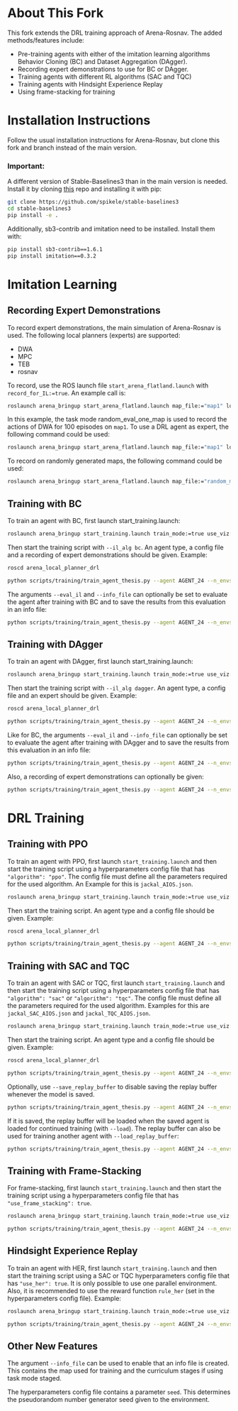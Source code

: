 # About This Fork

This fork extends the DRL training approach of Arena-Rosnav. The added methods/features include:

* Pre-training agents with either of the imitation learning algorithms Behavior Cloning (BC) and Dataset Aggregation (DAgger).
* Recording expert demonstrations to use for BC or DAgger.
* Training agents with different RL algorithms (SAC and TQC)
* Training agents with Hindsight Experience Replay
* Using frame-stacking for training

# Installation Instructions

Follow the usual installation instructions for Arena-Rosnav, but clone this fork and branch instead of the main version.

### Important:

A different version of Stable-Baselines3 than in the main version is needed. Install it by cloning [this](https://github.com/spikele/stable-baselines3) repo and installing it with pip:
```bash
git clone https://github.com/spikele/stable-baselines3
cd stable-baselines3
pip install -e .
```

Additionally, sb3-contrib and imitation need to be installed. Install them with:
```bash
pip install sb3-contrib==1.6.1
pip install imitation==0.3.2
```

# Imitation Learning

## Recording Expert Demonstrations

To record expert demonstrations, the main simulation of Arena-Rosnav is used. The following local planners (experts) are supported:
* DWA
* MPC
* TEB
* rosnav

To record, use the ROS launch file ```start_arena_flatland.launch``` with ```record_for_IL:=true```. An example call is:
```bash
roslaunch arena_bringup start_arena_flatland.launch map_file:="map1" local_planner:="dwa" model:="jackal" task_mode:="random_eval_one_map" scenario_file:="random_eval/random_indoor_obs20_rep100.json" record_for_IL:=true
```
In this example, the task mode random_eval_one_map is used to record the actions of DWA for 100 episodes on ```map1```. To use a DRL agent as expert, the following command could be used:
```bash
roslaunch arena_bringup start_arena_flatland.launch map_file:="map1" local_planner:="rosnav" agent_name:="AGENT_24_2022_11_23__00_23" model:="jackal" task_mode:="random_eval_one_map" scenario_file:="random_eval/random_indoor_obs20_rep100.json" record_for_IL:=true
```
To record on randomly generated maps, the following command could be used:
```bash
roslaunch arena_bringup start_arena_flatland.launch map_file:="random_map" local_planner:="dwa" model:="jackal" task_mode:="random_eval" scenario_file:="random_eval/random_indoor_obs20_rep100.json" record_for_IL:=true
```

## Training with BC

To train an agent with BC, first launch start_training.launch:
```bash
roslaunch arena_bringup start_training.launch train_mode:=true use_viz:=false task_mode:=random map_folder_name:="map1" num_envs:=1 model:="jackal"
```
Then start the training script with ```--il_alg bc```. An agent type, a config file and a recording of expert demonstrations should be given. Example:
```bash
roscd arena_local_planner_drl

python scripts/training/train_agent_thesis.py --agent AGENT_24 --n_envs 1 --config "jackal_random" --il_alg bc --recording recording__map1_ROSNAV_2023_01_19__16_27
```
The arguments ```--eval_il``` and ```--info_file``` can optionally be set to evaluate the agent after training with BC and to save the results from this evaluation in an info file:
```bash
python scripts/training/train_agent_thesis.py --agent AGENT_24 --n_envs 1 --config "jackal_random" --il_alg bc --recording recording__map1_ROSNAV_2023_01_19__16_27 --info_file --eval_il
```

## Training with DAgger

To train an agent with DAgger, first launch start_training.launch:
```bash
roslaunch arena_bringup start_training.launch train_mode:=true use_viz:=false task_mode:=random map_folder_name:="map1" num_envs:=1 model:="jackal"
``` 
Then start the training script with ```--il_alg dagger```. An agent type, a config file and an expert should be given. Example:
```bash
roscd arena_local_planner_drl

python scripts/training/train_agent_thesis.py --agent AGENT_24 --n_envs 1 --config "jackal_random" --il_alg dagger --expert AGENT_24_2023_01_18__03_48
```
Like for BC, the arguments ```--eval_il``` and ```--info_file``` can optionally be set to evaluate the agent after training with DAgger and to save the results from this evaluation in an info file:
```bash
python scripts/training/train_agent_thesis.py --agent AGENT_24 --n_envs 1  --config "jackal_random" --il_alg dagger --expert AGENT_24_2023_01_18__03_48 --info_file --eval_il
```
Also, a recording of expert demonstrations can optionally be given:
```bash
python scripts/training/train_agent_thesis.py --agent AGENT_24 --n_envs 1 --config "jackal_random" --il_alg dagger --recording recording__map1_ROSNAV_2023_01_19__16_27 --expert AGENT_24_2023_01_18__03_48
```

# DRL Training

## Training with PPO

To train an agent with PPO, first launch ```start_training.launch``` and then start the training script using a hyperparameters config file that has ```"algorithm": "ppo"```. The config file must define all the parameters required for the used algorithm. An Example for this is ```jackal_AIOS.json```.
```bash
roslaunch arena_bringup start_training.launch train_mode:=true use_viz:=false task_mode:=staged map_folder_name:="map1" num_envs:=4 model:="jackal"
``` 
Then start the training script. An agent type and a config file should be given. Example:
```bash
roscd arena_local_planner_drl

python scripts/training/train_agent_thesis.py --agent AGENT_24 --n_envs 4 --config "jackal_AIOS"
```

## Training with SAC and TQC

To train an agent with SAC or TQC, first launch ```start_training.launch``` and then start the training script using a hyperparameters config file that has ```"algorithm": "sac"``` or ```"algorithm": "tqc"```. The config file must define all the parameters required for the used algorithm. Examples for this are ```jackal_SAC_AIOS.json``` and ```jackal_TQC_AIOS.json```.

```bash
roslaunch arena_bringup start_training.launch train_mode:=true use_viz:=false task_mode:=staged map_folder_name:="map1" num_envs:=4 model:="jackal"
``` 
Then start the training script. An agent type and a config file should be given. Example:
```bash
roscd arena_local_planner_drl

python scripts/training/train_agent_thesis.py --agent AGENT_24 --n_envs 4 --config "jackal_SAC_AIOS"
```
Optionally, use ```--save_replay_buffer``` to disable saving the replay buffer whenever the model is saved. 
```bash
python scripts/training/train_agent_thesis.py --agent AGENT_24 --n_envs 4 --config "jackal_SAC_AIOS" --save_replay_buffer
```
If it is saved, the replay buffer will be loaded when the saved agent is loaded for continued training (with ```--load```). The replay buffer can also be used for training another agent with ```--load_replay_buffer```:
```bash
python scripts/training/train_agent_thesis.py --agent AGENT_24 --n_envs 4 --config "jackal_SAC_AIOS" --load_replay_buffer AGENT_24_2022_12_01__17_52
```

## Training with Frame-Stacking

For frame-stacking, first launch ```start_training.launch``` and then start the training script using a hyperparameters config file that has ```"use_frame_stacking": true```.
```bash
roslaunch arena_bringup start_training.launch train_mode:=true use_viz:=false task_mode:=staged map_folder_name:="map1" num_envs:=4 model:="jackal"
``` 
```bash
python scripts/training/train_agent_thesis.py --agent AGENT_24 --n_envs 4 --config "jackal_AIOS_fs"
```

## Hindsight Experience Replay

To train an agent with HER, first launch ```start_training.launch``` and then start the training script using a SAC or TQC hyperparameters config file that has ```"use_her": true```. It is only possible to use one parallel environment. Also, it is recommended to use the reward function ```rule_her``` (set in the hyperparameters config file). Example:
```bash
roslaunch arena_bringup start_training.launch train_mode:=true use_viz:=false task_mode:=staged map_folder_name:="map1" num_envs:=1 model:="jackal"
``` 
```bash
python scripts/training/train_agent_thesis.py --agent AGENT_24 --n_envs 1 --config "jackal_SAC_AIOS_HER"
```

## Other New Features

The argument ```--info_file``` can be used to enable that an info file is created. This contains the map used for training and the curriculum stages if using task mode staged.

The hyperparameters config file contains a parameter ```seed```. This determines the pseudorandom number generator seed given to the environment.